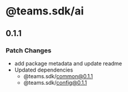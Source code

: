 # @teams.sdk/ai

## 0.1.1

### Patch Changes

- add package metadata and update readme
- Updated dependencies
  - @teams.sdk/common@0.1.1
  - @teams.sdk/config@0.1.1
